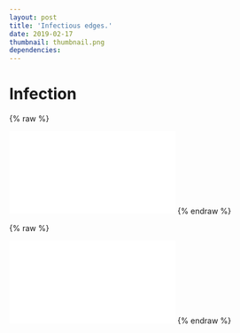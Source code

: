 ```yaml
---
layout: post
title: 'Infectious edges.'
date: 2019-02-17
thumbnail: thumbnail.png
dependencies:
---
```


# Infection

{% raw %}

<script>
function resizeIframe(obj) {
obj.style.height = obj.contentWindow.document.body.scrollHeight + 'px';
obj.style.width = obj.contentWindow.document.body.scrollWidth + 'px';
}
</script>
<iframe frameborder="0" marginheight="20" marginwidth="35" scrolling="no" onload="resizeIframe(this)" src="p5/graph_infection/index.html"></iframe>
{% endraw %}

{% raw %}

<iframe frameborder="0" marginheight="20" marginwidth="35" scrolling="no" onload="resizeIframe(this)" src="p5/patterns/index.html"></iframe>
{% endraw %}
